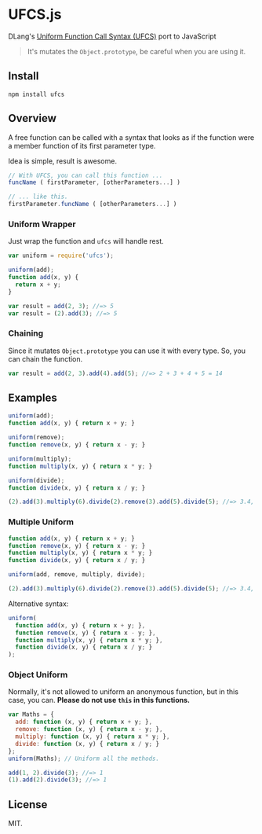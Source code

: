 # UFCS.js
DLang's [Uniform Function Call Syntax (UFCS)][1] port to JavaScript

> It's mutates the `Object.prototype`, be careful when you are using it.

## Install

```
npm install ufcs
```

## Overview

A free function can be called with a syntax that looks as if the function were a member function of its first parameter type.

Idea is simple, result is awesome.
```js
// With UFCS, you can call this function ...
funcName ( firstParameter, [otherParameters...] )

// ... like this.
firstParameter.funcName ( [otherParameters...] )
```

### Uniform Wrapper

Just wrap the function and `ufcs` will handle rest.

```js
var uniform = require('ufcs');

uniform(add);
function add(x, y) {
  return x + y;
}

var result = add(2, 3); //=> 5
var result = (2).add(3); //=> 5
```

### Chaining

Since it mutates `Object.prototype` you can use it with every type. So, you can chain the function.

```js
var result = add(2, 3).add(4).add(5); //=> 2 + 3 + 4 + 5 = 14
```

## Examples

```js
uniform(add);
function add(x, y) { return x + y; }

uniform(remove);
function remove(x, y) { return x - y; }

uniform(multiply);
function multiply(x, y) { return x * y; }

uniform(divide);
function divide(x, y) { return x / y; }

(2).add(3).multiply(6).divide(2).remove(3).add(5).divide(5); //=> 3.4,  It's ((((2 + 3) * 6) / 2) - 3 + 5) / 5
```

### Multiple Uniform

```js
function add(x, y) { return x + y; }
function remove(x, y) { return x - y; }
function multiply(x, y) { return x * y; }
function divide(x, y) { return x / y; }

uniform(add, remove, multiply, divide);

(2).add(3).multiply(6).divide(2).remove(3).add(5).divide(5); //=> 3.4,  It's ((((2 + 3) * 6) / 2) - 3 + 5) / 5
```

Alternative syntax:

```js
uniform(
  function add(x, y) { return x + y; },
  function remove(x, y) { return x - y; },
  function multiply(x, y) { return x * y; },
  function divide(x, y) { return x / y; }
);
```

### Object Uniform

Normally, it's not allowed to uniform an anonymous function, but in this case, you can. **Please do not use `this` in this functions.**

```js
var Maths = {
  add: function (x, y) { return x + y; },
  remove: function (x, y) { return x - y; },
  multiply: function (x, y) { return x * y; },
  divide: function (x, y) { return x / y; }
};
uniform(Maths); // Uniform all the methods.

add(1, 2).divide(3); //=> 1
(1).add(2).divide(3); //=> 1
```

## License
MIT.

[1]: http://dlang.org/function.html#pseudo-member

